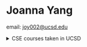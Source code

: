 # Joanna Yang

email: <joy002@ucsd.edu>

<details><summary>CSE courses taken in UCSD</summary>

```
CSE 8A

CSE 8B

CSE 12

CSE 15L

CSE 20

CSE 21

CSE 30
```